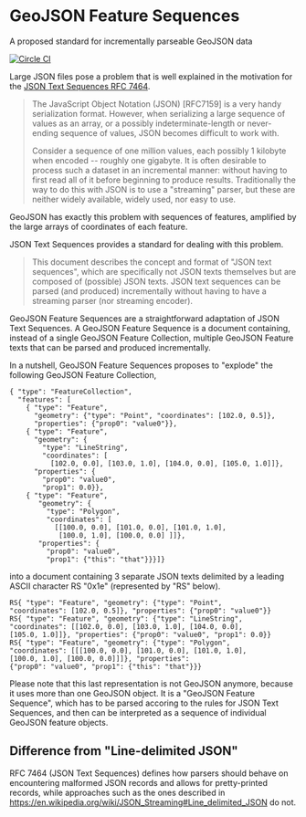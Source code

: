 # GeoJSON Feature Sequences

A proposed standard for incrementally parseable GeoJSON data

[![Circle CI](https://circleci.com/gh/geojson/geojson-text-sequences.svg?style=svg)](https://circleci.com/gh/geojson/geojson-text-sequences)

Large JSON files pose a problem that is well explained in the motivation for
the [JSON Text Sequences RFC 7464](https://tools.ietf.org/html/rfc7464).

> The JavaScript Object Notation (JSON) [RFC7159] is a very handy
serialization format.  However, when serializing a large sequence of
values as an array, or a possibly indeterminate-length or
never-ending sequence of values, JSON becomes difficult to work with.
>
> Consider a sequence of one million values, each possibly 1 kilobyte
when encoded -- roughly one gigabyte.  It is often desirable to
process such a dataset in an incremental manner: without having to
first read all of it before beginning to produce results.
Traditionally the way to do this with JSON is to use a "streaming"
parser, but these are neither widely available, widely used, nor easy
to use.

GeoJSON has exactly this problem with sequences of features, amplified by the
large arrays of coordinates of each feature.

JSON Text Sequences provides a standard for dealing with this problem.

> This document describes the concept and format of "JSON text
sequences", which are specifically not JSON texts themselves but are
composed of (possible) JSON texts.  JSON text sequences can be parsed
(and produced) incrementally without having to have a streaming
parser (nor streaming encoder).

GeoJSON Feature Sequences are a straightforward adaptation of JSON Text
Sequences. A GeoJSON Feature Sequence is a document containing, instead of
a single GeoJSON Feature Collection, multiple GeoJSON Feature texts that can be
parsed and produced incrementally.

In a nutshell, GeoJSON Feature Sequences proposes to "explode" the
following GeoJSON Feature Collection,

```
{ "type": "FeatureCollection",
  "features": [
    { "type": "Feature",
      "geometry": {"type": "Point", "coordinates": [102.0, 0.5]},
      "properties": {"prop0": "value0"}},
    { "type": "Feature",
      "geometry": {
        "type": "LineString",
        "coordinates": [
          [102.0, 0.0], [103.0, 1.0], [104.0, 0.0], [105.0, 1.0]]},
      "properties": {
        "prop0": "value0",
        "prop1": 0.0}},
    { "type": "Feature",
       "geometry": {
         "type": "Polygon",
         "coordinates": [
           [[100.0, 0.0], [101.0, 0.0], [101.0, 1.0],
            [100.0, 1.0], [100.0, 0.0] ]]},
       "properties": {
         "prop0": "value0",
         "prop1": {"this": "that"}}}]}
```

into a document containing 3 separate JSON texts delimited by a leading ASCII
character RS "0x1e" (represented by "RS" below).

```
RS{ "type": "Feature", "geometry": {"type": "Point",
"coordinates": [102.0, 0.5]}, "properties": {"prop0": "value0"}}
RS{ "type": "Feature", "geometry": {"type": "LineString",
"coordinates": [[102.0, 0.0], [103.0, 1.0], [104.0, 0.0],
[105.0, 1.0]]}, "properties": {"prop0": "value0", "prop1": 0.0}}
RS{ "type": "Feature", "geometry": {"type": "Polygon",
"coordinates": [[[100.0, 0.0], [101.0, 0.0], [101.0, 1.0],
[100.0, 1.0], [100.0, 0.0]]]}, "properties":
{"prop0": "value0", "prop1": {"this": "that"}}}
```

Please note that this last representation is not GeoJSON anymore, because it
uses more than one GeoJSON object. It is a "GeoJSON Feature Sequence", which
has to be parsed accoring to the rules for JSON Text Sequences, and then can be
interpreted as a sequence of individual GeoJSON feature objects.

## Difference from "Line-delimited JSON"

RFC 7464 (JSON Text Sequences) defines how parsers should behave on
encountering malformed JSON records and allows for pretty-printed records,
while approaches such as the ones described in
https://en.wikipedia.org/wiki/JSON_Streaming#Line_delimited_JSON do not.
